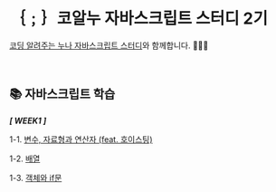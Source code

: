 # ｛﹔｝코알누 자바스크립트 스터디 2기
[코딩 알려주는 누나 자바스크립트 스터디](https://codingnoona.thinkific.com/pages/3c7ff4)와 함께합니다. 🏃‍♀️💨

<br/>

## 📚 자바스크립트 학습

***[ WEEK1 ]***
  
  1-1. [변수, 자료형과 연산자 (feat. 호이스팅)](https://gist.github.com/SSUK-H/2202ada1ac280d15334ad7f85cd9a6d7)
  
  1-2. [배열](https://gist.github.com/SSUK-H/87b78345af7c8b42d7cfd11d1ac3b2c2)

  1-3. [객체와 if문](https://gist.github.com/SSUK-H/ba5762fc1efac8eda069fe99666bbd81)
